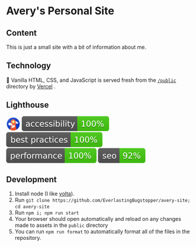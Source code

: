 # Avery's Personal Site

## Content

This is just a small site with a bit of information about me.

## Technology

🍦 Vanilla HTML, CSS, and JavaScript is served fresh from the [`/public`](./public) directory by [Vercel](https://vercel.com) .

## Lighthouse

[![Lighthouse Logo](/lighthouse/logo.png)](https://developers.google.com/web/tools/lighthouse)
[![Lighthouse Accessibility Badge](/lighthouse/badges/accessibility.svg)](https://github.com/EverlastingBugstopper/avery-site)
[![Lighthouse Best Practices Badge](/lighthouse/badges/bestPractices.svg)](https://github.com/EverlastingBugstopper/avery-site)
[![Lighthouse Performance Badge](/lighthouse/badges/performance.svg)](https://github.com/EverlastingBugstopper/avery-site)
[![Lighthouse SEO Badge](/lighthouse/badges/seo.svg)](https://github.com/EverlastingBugstopper/avery-site)

## Development

1. Install node (I like [volta](https://volta.sh)).
1. Run `git clone https://github.com/EverlastingBugstopper/avery-site; cd avery-site`
1. Run `npm i; npm run start`
1. Your browser should open automatically and reload on any changes made to assets in the `public` directory
1. You can run `npm run format` to automatically format all of the files in the repository.

